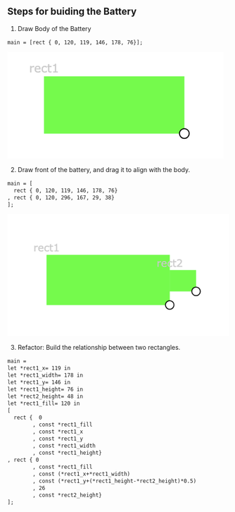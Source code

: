 ## Steps for buiding the Battery 

1. Draw Body of the Battery 
```
main = [rect { 0, 120, 119, 146, 178, 76}];
```

![](./1.png)

2. Draw front of the battery, and drag it to align with the body. 

```
main = [
  rect { 0, 120, 119, 146, 178, 76}
, rect { 0, 120, 296, 167, 29, 38}
];
```
![](./2.png)

3. Refactor: Build the relationship between two rectangles. 

```
main = 
let *rect1_x= 119 in
let *rect1_width= 178 in
let *rect1_y= 146 in
let *rect1_height= 76 in
let *rect2_height= 48 in
let *rect1_fill= 120 in
[ 
  rect {  0 
        , const *rect1_fill
        , const *rect1_x
        , const *rect1_y
        , const *rect1_width
        , const *rect1_height}
, rect { 0
        , const *rect1_fill
        , const (*rect1_x+*rect1_width)
        , const (*rect1_y+(*rect1_height-*rect2_height)*0.5)
        , 26
        , const *rect2_height}
];
```

